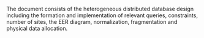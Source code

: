 The document consists of the heterogeneous distributed database design including the formation and implementation of relevant queries, constraints, number of sites, the EER diagram, normalization, fragmentation and physical data allocation.
